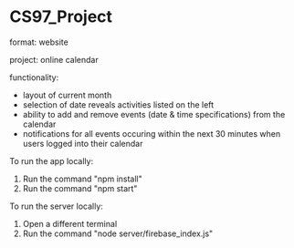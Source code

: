 # CS97_Project

format: website

project: online calendar

functionality:
- layout of current month
- selection of date reveals activities listed on the left
- ability to add and remove events (date & time specifications) from the calendar
- notifications for all events occuring within the next 30 minutes when users logged into their calendar

To run the app locally:
1. Run the command "npm install"
2. Run the command "npm start"

To run the server locally:
1. Open a different terminal
2. Run the command "node server/firebase_index.js"
